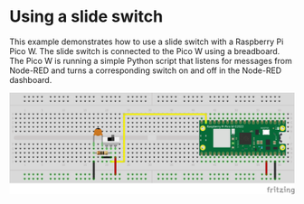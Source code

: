 # Using a slide switch

This example demonstrates how to use a slide switch with a Raspberry Pi Pico W. The slide switch is connected to the Pico W using a breadboard. The Pico W is running a simple Python script that listens for messages from Node-RED and turns a corresponding switch on and off in the Node-RED dashboard.

![Sketch](slide-switch.png)
